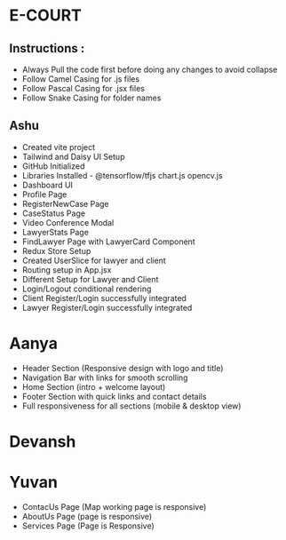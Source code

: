 # E-COURT

## Instructions :

- Always Pull the code first before doing any changes to avoid collapse
- Follow Camel Casing for .js files
- Follow Pascal Casing for .jsx files
- Follow Snake Casing for folder names

## Ashu

- Created vite project
- Tailwind and Daisy UI Setup
- GitHub Initialized
- Libraries Installed - @tensorflow/tfjs chart.js opencv.js
- Dashboard UI
- Profile Page
- RegisterNewCase Page
- CaseStatus Page
- Video Conference Modal
- LawyerStats Page
- FindLawyer Page with LawyerCard Component
- Redux Store Setup
- Created UserSlice for lawyer and client
- Routing setup in App.jsx
- Different Setup for Lawyer and Client
- Login/Logout conditional rendering
- Client Register/Login successfully integrated
- Lawyer Register/Login successfully integrated

# Aanya

- Header Section (Responsive design with logo and title)
- Navigation Bar with links for smooth scrolling
- Home Section (intro + welcome layout)
- Footer Section with quick links and contact details
- Full responsiveness for all sections (mobile & desktop view)

# Devansh

# Yuvan

- ContacUs Page (Map working page is responsive)
- AboutUs Page (page is responsive)
- Services Page (Page is Responsive)
